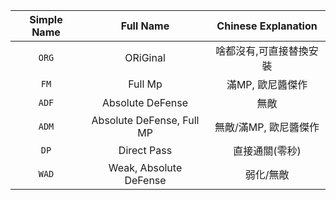 ﻿|Simple Name|Full Name|Chinese Explanation|
|:---:|:---:|:---:|
|`ORG`|ORiGinal|啥都沒有,可直接替換安裝|
|`FM`|Full Mp|滿MP, 歐尼醬傑作|
|`ADF`|Absolute DeFense|無敵|
|`ADM`|Absolute DeFense, Full MP|無敵/滿MP, 歐尼醬傑作|
|`DP`|Direct Pass|直接通關(零秒)|
|`WAD`|Weak, Absolute DeFense|弱化/無敵|